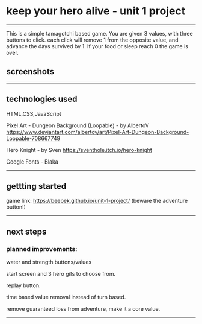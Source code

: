 # keep your hero alive - unit 1 project
---
This is a simple tamagotchi based game. You are given 3 values, with three buttons to click. each click will remove 1 from the opposite value, and advance the days survived by 1. If your food or sleep reach 0 the game is over.
## screenshots
---
## technologies used
HTML,CSS,JavaScript

Pixel Art - Dungeon Background (Loopable) - by AlbertoV https://www.deviantart.com/albertov/art/Pixel-Art-Dungeon-Background-Loopable-708667749

Hero Knight - by Sven https://sventhole.itch.io/hero-knight

Google Fonts - Blaka


---
## gettting started
game link: https://beepek.github.io/unit-1-project/ (beware the adventure button!)


---
## next steps
### planned improvements:

water and strength buttons/values

start screen and 3 hero gifs to choose from.

replay button.

time based value removal instead of turn based.

remove guaranteed loss from adventure, make it a core value.

---


